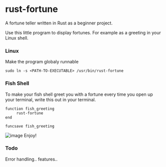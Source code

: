 # rust-fortune
A fortune teller written in Rust as a beginner project.

Use this little program to display fortunes. For example as a greeting in your Linux shell.

### Linux
Make the program globaly runnable

```sudo ln -s <PATH-TO-EXECUTABLE> /usr/bin/rust-fortune```


### Fish Shell
To make your fish shell greet you with a fortune every time you open up your terminal,
write this out in your terminal.

```
function fish_greeting
     rust-fortune
end

funcsave fish_greeting
```
![image](https://i.imgur.com/RTsbykr.png)
Enjoy!

### Todo
Error handling.. features..

